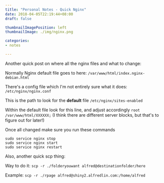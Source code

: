 ```yaml
---
title: "Personal Notes - Quick Nginx"
date: 2018-04-05T22:19:44+08:00
draft: false

thumbnailImagePosition: left
thumbnailImage: ./img/nginx.png

categories:
- notes

---
```



Another quick post on where all the nginx files and what to change:
<!--more-->

Normally Nginx default file goes to here: `/var/www/html/index.nginx-debian.html`

There's a config file which I'm not entirely sure what it does: `/etc/nginx/nginx.conf`

This is the path to look for the **default** file `/etc/nginx/sites-enabled`

Within the default file look for this line, and adjust accordingly `root /var/www/html/XXXXXX;`
(I think there are different server blocks, but that's to figure out for later!)


Once all changed make sure you run these commands

```
sudo service nginx stop
sudo service nginx start
sudo service nginx restart
```


Also, another quick scp thing:

Way to do it:
`scp -r ./folderyouwant alfred@destinationfolder/here`

Example:
`scp -r ./rpage alfred@shiny2.alfredlin.com:/home/alfred`





